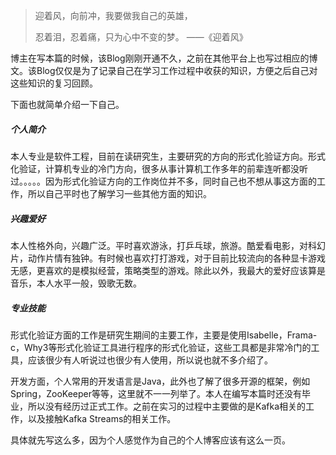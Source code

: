 > 迎着风，向前冲，我要做我自己的英雄，
>
> 忍着泪，忍着痛，只为心中不变的梦。			——《迎着风》

博主在写本篇的时候，该Blog刚刚开通不久，之前在其他平台上也写过相应的博文。该Blog仅仅是为了记录自己在学习工作过程中收获的知识，方便之后自己对这些知识的复习回顾。

下面也就简单介绍一下自己。

##### 个人简介

本人专业是软件工程，目前在读研究生，主要研究的方向的形式化验证方向。形式化验证，计算机专业的冷门方向，很多从事计算机工作多年的前辈连听都没听过。。。。。因为形式化验证方向的工作岗位并不多，同时自己也不想从事这方面的工作，所以自己平时也了解学习一些其他方面的知识。

##### 兴趣爱好

本人性格外向，兴趣广泛。平时喜欢游泳，打乒乓球，旅游。酷爱看电影，对科幻片，动作片情有独钟。有时候也喜欢打打游戏，对于目前比较流向的各种显卡游戏无感，更喜欢的是模拟经营，策略类型的游戏。除此以外，我最大的爱好应该算是音乐，本人水平一般，毁歌无数。

##### 专业技能

形式化验证方面的工作是研究生期间的主要工作，主要是使用Isabelle，Frama-c，Why3等形式化验证工具进行程序的形式化验证，这些工具都是非常冷门的工具，应该很少有人听说过也很少有人使用，所以说也就不多介绍了。

开发方面，个人常用的开发语言是Java，此外也了解了很多开源的框架，例如Spring，ZooKeeper等等，这里就不一一列举了。本人在编写本篇时还没有毕业，所以没有经历过正式工作。之前在实习的过程中主要做的是Kafka相关的工作，以及接触Kafka Streams的相关工作。



具体就先写这么多，因为个人感觉作为自己的个人博客应该有这么一页。



